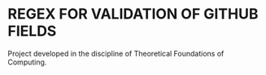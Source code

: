 # REGEX FOR VALIDATION OF GITHUB FIELDS

Project developed in the discipline of Theoretical Foundations of Computing.
